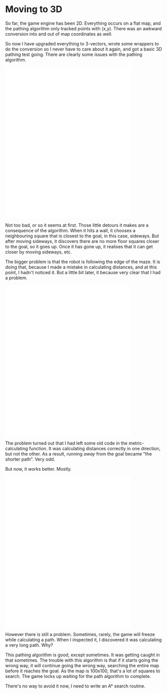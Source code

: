 # Moving to 3D

So far, the game engine has been 2D.  Everything occurs on a flat map, and the pathing algorithm only tracked points with (x,y).  There was an awkward conversion into and out of map coordinates as well.

So now I have upgraded everything to 3-vectors, wrote some wrappers to do the conversion so I never have to care about it again, and got a basic 3D pathing test going.  There are clearly some issues with the pathing algorithm.

<embed src="3dpathfail.mov" width="400" height="480" controller="true">

Not too bad, or so it seems at first.  Those little detours it makes are a consequence of the algorithm.  When it hits a wall, it chooses a neighbouring square that is closest to the goal, in this case, sideways.  But after moving sideways, it discovers there are no more floor squares closer to the goal, so it goes up.  Once it has gone up, it realises that it can get closer by moving sideways, etc.

The bigger problem is that the robot is following the edge of the maze.  It is doing that, because I made a mistake in calculating distances, and at this point, I hadn't noticed it.  But a little bit later, it because very clear that I had a problem.

<embed src="longpathfail.mov" width="400" height="480" controller="true">

The problem turned out that I had left some old code in the metric-calculating function.  It was calculating distances correctly in one direction, but not the other.  As a result, running *away* from the goal became "the shorter path".  Very odd.

But now, it works better.  Mostly.

<embed src="pathsuccess.mov" width="400" height="480" controller="true">

However there is still a problem.  Sometimes, rarely, the game will freeze while calculating a path.  When I inspected it, I discovered it was calculating a very long path.  Why?

This pathing algorithm is good, except sometimes.  It was getting caught in that sometimes.  The trouble with this algorithm is that if it starts going the wrong way, it will continue going the wrong way, searching the entire map before it reaches the goal.  As the map is 100x100, that's a lot of squares to search.  The game locks up waiting for the path algorithm to complete.

There's no way to avoid it now, I need to write an A* search routine.
